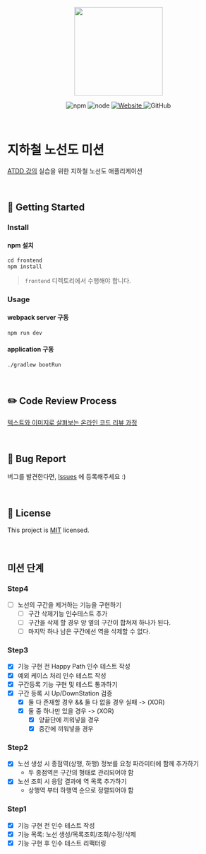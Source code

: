<p align="center">
    <img width="200px;" src="https://raw.githubusercontent.com/woowacourse/atdd-subway-admin-frontend/master/images/main_logo.png"/>
</p>
<p align="center">
  <img alt="npm" src="https://img.shields.io/badge/npm-%3E%3D%205.5.0-blue">
  <img alt="node" src="https://img.shields.io/badge/node-%3E%3D%209.3.0-blue">
  <a href="https://edu.nextstep.camp/c/R89PYi5H" alt="nextstep atdd">
    <img alt="Website" src="https://img.shields.io/website?url=https%3A%2F%2Fedu.nextstep.camp%2Fc%2FR89PYi5H">
  </a>
  <img alt="GitHub" src="https://img.shields.io/github/license/next-step/atdd-subway-admin">
</p>

<br>

# 지하철 노선도 미션
[ATDD 강의](https://edu.nextstep.camp/c/R89PYi5H) 실습을 위한 지하철 노선도 애플리케이션

<br>

## 🚀 Getting Started

### Install
#### npm 설치
```
cd frontend
npm install
```
> `frontend` 디렉토리에서 수행해야 합니다.

### Usage
#### webpack server 구동
```
npm run dev
```
#### application 구동
```
./gradlew bootRun
```
<br>

## ✏️ Code Review Process
[텍스트와 이미지로 살펴보는 온라인 코드 리뷰 과정](https://github.com/next-step/nextstep-docs/tree/master/codereview)

<br>

## 🐞 Bug Report

버그를 발견한다면, [Issues](https://github.com/next-step/atdd-subway-admin/issues) 에 등록해주세요 :)

<br>

## 📝 License

This project is [MIT](https://github.com/next-step/atdd-subway-admin/blob/master/LICENSE.md) licensed.

<br>

## 미션 단계

### Step4
- [ ] 노선의 구간을 제거하는 기능을 구현하기
  - [ ] 구간 삭제기능 인수테스트 추가
  - [ ] 구간을 삭제 할 경우 양 옆의 구간이 합쳐져 하나가 된다.
  - [ ] 마지막 하나 남은 구간에선 역을 삭제할 수 없다.

### Step3
- [x] 기능 구현 전 Happy Path 인수 테스트 작성
- [x] 예외 케이스 처리 인수 테스트 작성
- [x] 구간등록 기능 구현 및 테스트 통과하기
- [x] 구간 등록 시 Up/DownStation 검증
  - [x] 둘 다 존재할 경우 && 둘 다 없을 경우 실패 -> (XOR)
  - [x] 둘 중 하나만 있을 경우 -> (XOR)
    - [x] 양끝단에 끼워넣을 경우
    - [x] 중간에 끼워넣을 경우 

### Step2
- [x] 노선 생성 시 종점역(상행, 하행) 정보를 요청 파라미터에 함께 추가하기
  - 두 종점역은 구간의 형태로 관리되어야 함
- [x] 노선 조회 시 응답 결과에 역 목록 추가하기
  - 상행역 부터 하행역 순으로 정렬되어야 함

### Step1
- [x] 기능 구현 전 인수 테스트 작성
- [x] 기능 목록: 노선 생성/목록조회/조회/수정/삭제
- [x] 기능 구현 후 인수 테스트 리팩터링
